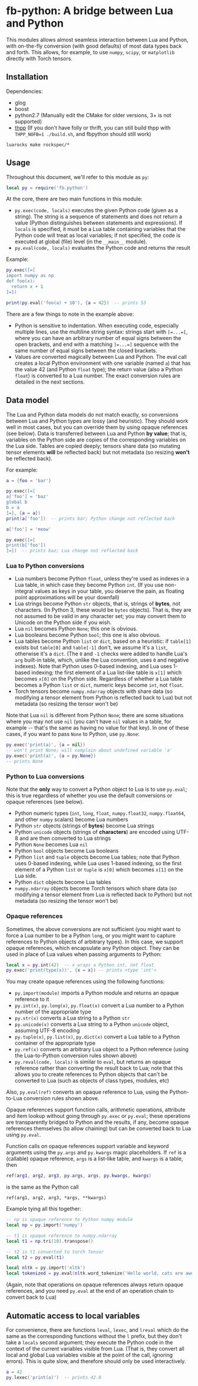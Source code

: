 # fb-python: A bridge between Lua and Python

This modules allows almost seamless interaction between Lua and Python, with
on-the-fly conversion (with good defaults) of most data types back and forth.
This allows, for example, to use `numpy`, `scipy`, or `matplotlib` directly
with Torch tensors.

## Installation

Dependencies:

* glog
* boost
* python2.7 (Manually edit the CMake for older versions, 3+ is not supported)
* [thpp](https://github.com/facebook/thpp/) (If you don't have folly or thrift,
you can still build thpp with `THPP_NOFB=1 ./build.sh`, and fbpython should
still work)

```
luarocks make rockspec/*
```

## Usage

Throughout this document, we'll refer to this module as `py`:
```lua
local py = require('fb.python')
```

At the core, there are two main functions in this module:
* `py.exec(code, locals)` executes the given Python code (given as a string).
  The string is a sequence of statements and does not return a value (Python
  distinguishes between statements and expressions). If `locals` is specified,
  it must be a Lua table containing variables that the Python code will treat
  as local variables; if not specified, the code is executed at global (file)
  level (in the `__main__` module).
* `py.eval(code, locals)` evaluates the Python code and returns the result

Example:
```lua
py.exec([=[
import numpy as np
def foo(x):
  return x + 1
]=])

print(py.eval('foo(a) + 10'), {a = 42})  -- prints 53
```

There are a few things to note in the example above:
* Python is sensitive to indentation. When executing code, especially multiple
  lines, use the multiline string syntax: strings start with `[=...=[`, where
  you can have an arbitrary number of equal signs between the open brackets, and
  end with a matching `]=...=]` sequence with the same number of equal signs
  between the closed brackets.
* Values are converted magically between Lua and Python. The eval call creates
  a local Python environment with one variable (named `a`) that has the value
  42 (and Python `float` type); the return value (also a Python `float`) is
  converted to a Lua number. The exact conversion rules are detailed in the next
  sections.

## Data model

The Lua and Python data models do not match exactly, so conversions between Lua
and Python types are lossy (and heuristic). They should work well in most
cases, but you can override them by using opaque references (see below). Data
is transferred between Lua and Python **by value**; that is, variables on the
Python side are copies of the corresponding variables on the Lua side. Tables
are copied deeply; tensors share data (so mutating tensor elements **will** be
reflected back) but not metadata (so resizing **won't** be reflected back).

For example:
```lua
a = {foo = 'bar'}

py.exec([=[
a['foo'] = 'baz'
global b
b = a
]=], {a = a})
print(a['foo'])  -- prints bar; Python change not reflected back

a['foo'] = 'meow'

py.exec([=[
print(b['foo'])
]=])  -- prints baz; Lua change not reflected back
```

### Lua to Python conversions

* Lua numbers become Python `float`, unless they're used as indexes in a Lua
  table, in which case they become Python `int`. (If you use non-integral
  values as keys in your table, you deserve the pain, as floating point
  approximations will be your downfall)
* Lua strings become Python `str` objects, that is, strings of **bytes**, not
  characters. (In Python 3, these would be `bytes` objects). That is, they are
  not assumed to be valid in any character set; you may convert them to
  Unicode on the Python side if you wish.
* Lua `nil` becomes Python `None`; this one is obvious.
* Lua booleans become Python `bool`; this one is also obvious.
* Lua tables become Python `list` or `dict`, based on a heuristic: if
  `table[1]` exists but `table[0]` and `table[-1]` don't, we assume it's a
  `list`, otherwise it's a `dict`. (The `0` and `-1` checks were added to
  handle Lua's `arg` built-in table, which, unlike the Lua convention, uses `0`
  and negative indexes). Note that Python uses 0-based indexing, and Lua uses
  1-based indexing; the first element of a Lua list-like table is `x[1]` which
  becomes `x[0]` on the Python side. Regardless of whether a Lua table becomes a
  Python `list` or `dict`, numeric keys become `int`, not `float`.
* Torch tensors become `numpy.ndarray` objects with share data (so modifying a
  tensor element from Python is reflected back to Lua) but not metadata
  (so resizing the tensor won't be)

Note that Lua `nil` is different from Python `None`; there are some situations
where you may not use `nil` (you can't have `nil` values in a table, for
example -- that's the same as having no value for that key). In one of these
cases, if you want to pass `None` to Python, use `py.None`:
```lua
py.exec('print(a)', {a = nil})
-- won't print None; will complain about undefined variable 'a'
py.exec('print(a)', {a = py.None})
-- prints None
```

### Python to Lua conversions

Note that the **only** way to convert a Python object to Lua is to use
`py.eval`; this is true regardless of whether you use the default conversions
or opaque references (see below).

* Python numeric types (`int`, `long`, `float`, `numpy.float32`,
  `numpy.float64`, and other `numpy` scalars) become Lua numbers
* Python `str` objects (strings of **bytes**) become Lua strings
* Python `unicode` objects (strings of **characters**) are encoded using UTF-8
  and are then converted to Lua strings
* Python `None` becomes Lua `nil`
* Python `bool` objects become Lua booleans
* Python `list` and `tuple` objects become Lua tables; note that Python uses
  0-based indexing, while Lua uses 1-based indexing, so the first element of
  a Python `list` or `tuple` is `x[0]` which becomes `x[1]` on the Lua side.
* Python `dict` objects become Lua tables
* `numpy.ndarray` objects become Torch tensors which share data (so modifying
  a tensor element from Lua is reflected back to Python) but not metadata
  (so resizing the tensor won't be)

### Opaque references

Sometimes, the above conversions are not sufficient (you might want to force a
Lua number to be a Python `long`, or you might want to capture references to
Python objects of arbitrary types). In this case, we support opaque references,
which encapsulate any Python object. They can be used in place of Lua values
when passing arguments to Python:

```lua
local x = py.int(42)  -- x wraps a Python int, not float
py.exec('print(type(x))', {x = x}) -- prints <type 'int'>
```

You may create opaque references using the following functions:
* `py.import(module)` imports a Python module and returns an opaque reference
  to it
* `py.int(x)`, `py.long(x)`, `py.float(x)` convert a Lua number to a Python
  number of the appropriate type
* `py.str(x)` converts a Lua string to a Python `str`
* `py.unicode(x)` converts a Lua string to a Python `unicode` object, assuming
  UTF-8 encoding
* `py.tuple(x)`, `py.list(x)`, `py.dict(x)` convert a Lua table to a Python
  container of the appropriate type
* `py.ref(x)` converts an arbitrary Lua object to a Python reference (using the
  Lua-to-Python conversion rules shown above)
* `py.reval(code, locals)` is similar to `eval`, but returns an opaque reference
  rather than converting the result back to Lua; note that this allows you to
  create references to Python objects that can't be converted to Lua (such
  as objects of class types, modules, etc)

Also, `py.eval(ref)` converts an opaque reference to Lua, using the
Python-to-Lua conversion rules shown above.

Opaque references support function calls, arithmetic operations, attribute and
item lookup without going through `py.exec` or `py.eval`; these operations
are transparently bridged to Python and the results, if any, become
opaque references themselves (to allow chaining) but can be converted back to
Lua using `py.eval`.

Function calls on opaque references support variable and keyword arguments
using the `py.args` and `py.kwargs` magic placeholders. If `ref` is a
(callable) opaque reference, `args` is a list-like table, and `kwargs` is a
table, then
```lua
ref(arg1, arg2, arg3, py.args, args, py.kwargs, kwargs)
```
is the same as the Python call
```
ref(arg1, arg2, arg3, *args, **kwargs)
```

Example tying all this together:

```lua
-- np is opaque reference to Python numpy module
local np = py.import('numpy')

-- t1 is opaque reference to numpy.ndarray
local t1 = np.tri(10).transpose()

-- t2 is t1 converted to torch Tensor
local t2 = py.eval(t1)

local nltk = py.import('nltk')
local tokenized = py.eval(nltk.word_tokenize('Hello world, cats are awesome'))
```

(Again, note that operations on opaque references always return opaque
references, and you need `py.eval` at the end of an operation chain to
convert back to Lua)

## Automatic access to local variables

For convenience, there are functions `leval`, `lexec`, and `lreval` which do
the same as the corresponding functions without the `l` prefix, but they don't
take a `locals` second argument; they execute the Python code in the context of
the current variables visible from Lua. (That is, they convert all local and
global Lua variables visible at the point of the call, ignoring errors). This
is quite slow, and therefore should only be used interactively.
```lua
a = 42
py.lexec('print(a)')  -- prints 42.0
```

